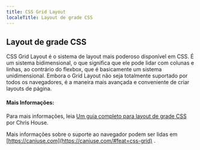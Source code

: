 ```yaml
---
title: CSS Grid Layout
localeTitle: Layout de grade CSS
---
```

## Layout de grade CSS

CSS Grid Layout é o sistema de layout mais poderoso disponível em CSS. É um sistema bidimensional, o que significa que ele pode lidar com colunas e linhas, ao contrário do flexbox, que é basicamente um sistema unidimensional. Embora o Grid Layout não seja totalmente suportado por todos os navegadores, é a maneira mais avançada e conveniente de criar layouts de página.

#### Mais Informações:

Para mais informações, leia [Um guia completo para layout de grade CSS](http://chris.house/blog/a-complete-guide-css-grid-layout/) por Chris House.

Mais informações sobre o suporte ao navegador podem ser lidas em [https://caniuse.com](https://caniuse.com/#feat=css-grid) .